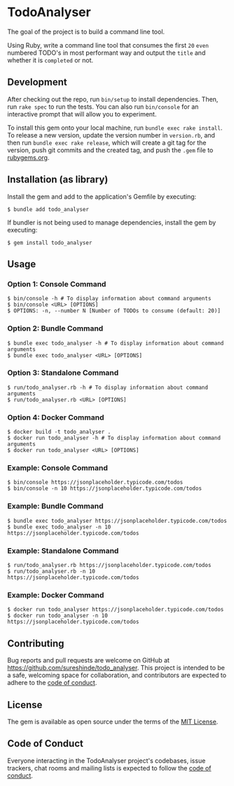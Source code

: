 # TodoAnalyser
The goal of the project is to build a command line tool.

Using Ruby, write a command line tool that consumes the first `20` `even` numbered TODO's in most performant way and output the `title` and whether it is `completed` or not.

## Development

After checking out the repo, run `bin/setup` to install dependencies. Then, run `rake spec` to run the tests. You can also run `bin/console` for an interactive prompt that will allow you to experiment.

To install this gem onto your local machine, run `bundle exec rake install`. To release a new version, update the version number in `version.rb`, and then run `bundle exec rake release`, which will create a git tag for the version, push git commits and the created tag, and push the `.gem` file to [rubygems.org](https://rubygems.org).

## Installation (as library)

Install the gem and add to the application's Gemfile by executing:

    $ bundle add todo_analyser

If bundler is not being used to manage dependencies, install the gem by executing:

    $ gem install todo_analyser

## Usage

### Option 1: Console Command
    $ bin/console -h # To display information about command arguments
    $ bin/console <URL> [OPTIONS]
    $ OPTIONS: -n, --number N [Number of TODOs to consume (default: 20)]

### Option 2: Bundle Command
    $ bundle exec todo_analyser -h # To display information about command arguments
    $ bundle exec todo_analyser <URL> [OPTIONS]

### Option 3: Standalone Command
    $ run/todo_analyser.rb -h # To display information about command arguments
    $ run/todo_analyser.rb <URL> [OPTIONS]

### Option 4: Docker Command
    $ docker build -t todo_analyser .
    $ docker run todo_analyser -h # To display information about command arguments
    $ docker run todo_analyser <URL> [OPTIONS]

### Example: Console Command
    $ bin/console https://jsonplaceholder.typicode.com/todos
    $ bin/console -n 10 https://jsonplaceholder.typicode.com/todos

### Example: Bundle Command
    $ bundle exec todo_analyser https://jsonplaceholder.typicode.com/todos
    $ bundle exec todo_analyser -n 10 https://jsonplaceholder.typicode.com/todos

### Example: Standalone Command
    $ run/todo_analyser.rb https://jsonplaceholder.typicode.com/todos
    $ run/todo_analyser.rb -n 10 https://jsonplaceholder.typicode.com/todos

### Example: Docker Command
    $ docker run todo_analyser https://jsonplaceholder.typicode.com/todos
    $ docker run todo_analyser -n 10 https://jsonplaceholder.typicode.com/todos


## Contributing

Bug reports and pull requests are welcome on GitHub at https://github.com/sureshinde/todo_analyser. This project is intended to be a safe, welcoming space for collaboration, and contributors are expected to adhere to the [code of conduct](https://github.com/sureshinde/todo_analyser/blob/master/CODE_OF_CONDUCT.md).

## License

The gem is available as open source under the terms of the [MIT License](https://opensource.org/licenses/MIT).

## Code of Conduct

Everyone interacting in the TodoAnalyser project's codebases, issue trackers, chat rooms and mailing lists is expected to follow the [code of conduct](https://github.com/sureshinde/todo_analyser/blob/master/CODE_OF_CONDUCT.md).
